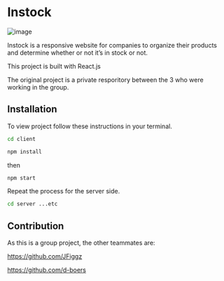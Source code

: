 
# Instock
![image](https://user-images.githubusercontent.com/71748268/185726552-a5b7dbd4-0897-4612-873b-bee526c33c98.png)

Instock is a responsive website for companies to organize their products and determine whether or not it’s in stock or not. 

This project is built with React.js

The original project is a private resporitory between the 3 who were working in the group.
## Installation

To view project follow these instructions in your terminal.

```bash
cd client
```

```bash
npm install
```

then 

```bash
npm start
```

Repeat the process for the server side.
```bash
cd server ...etc
```

## Contribution
As this is a group project, the other teammates are: 

https://github.com/JFiggz

https://github.com/d-boers
